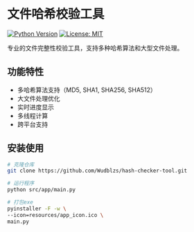 # 文件哈希校验工具

[![Python Version](https://img.shields.io/badge/python-3.8%2B-blue)](https://www.python.org/)
[![License: MIT](https://img.shields.io/badge/License-MIT-yellow.svg)](https://opensource.org/licenses/MIT)

专业的文件完整性校验工具，支持多种哈希算法和大型文件处理。

## 功能特性

- 多哈希算法支持（MD5, SHA1, SHA256, SHA512）
- 大文件处理优化
- 实时进度显示
- 多线程计算
- 跨平台支持

## 安装使用

```bash
# 克隆仓库
git clone https://github.com/Wudblzs/hash-checker-tool.git

# 运行程序
python src/app/main.py

# 打包exe
pyinstaller -F -w \
--icon=resources/app_icon.ico \
main.py